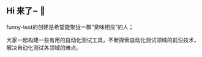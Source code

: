 ## Hi 来了~ 👋

funny-test的创建是希望能聚拢一群“臭味相投”的人；

大家一起构建一些有用的自动化测试工具，不断探索自动化测试领域的前沿技术，解决自动化测试各领域的难点。
<!--

**Here are some ideas to get you started:**

🙋‍♀️ A short introduction - what is your organization all about?
🌈 Contribution guidelines - how can the community get involved?
👩‍💻 Useful resources - where can the community find your docs? Is there anything else the community should know?
🍿 Fun facts - what does your team eat for breakfast?
🧙 Remember, you can do mighty things with the power of [Markdown](https://docs.github.com/github/writing-on-github/getting-started-with-writing-and-formatting-on-github/basic-writing-and-formatting-syntax)
-->
